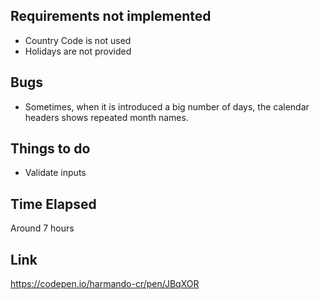 ## Requirements not implemented

 - Country Code is not used
 - Holidays are not provided

## Bugs

 - Sometimes, when it is introduced a big number of days, the calendar headers shows repeated month names.

## Things to do 

 - Validate inputs

## Time Elapsed

Around 7 hours

## Link 

https://codepen.io/harmando-cr/pen/JBqXOR

